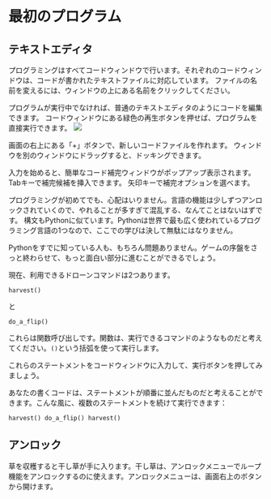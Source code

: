 # 最初のプログラム
## テキストエディタ
プログラミングはすべてコードウィンドウで行います。それぞれのコードウィンドウは、コードが書かれたテキストファイルに対応しています。
ファイルの名前を変えるには、ウィンドウの上にある名前をクリックしてください。

プログラムが実行中でなければ、普通のテキストエディタのようにコードを編集できます。
コードウィンドウにある緑色の再生ボタンを押せば、プログラムを直接実行できます。
![](PlayButton50)

画面の右上にある「+」ボタンで、新しいコードファイルを作れます。
ウィンドウを別のウィンドウにドラッグすると、ドッキングできます。

入力を始めると、簡単なコード補完ウィンドウがポップアップ表示されます。
Tabキーで補完候補を挿入できます。
矢印キーで補完オプションを選べます。

プログラミングが初めてでも、心配はいりません。言語の機能は少しずつアンロックされていくので、やれることが多すぎて混乱する、なんてことはないはずです。
構文もPythonに似ています。Pythonは世界で最も広く使われているプログラミング言語の1つなので、ここでの学びは決して無駄にはなりません。

Pythonをすでに知っている人も、もちろん問題ありません。ゲームの序盤をさっと終わらせて、もっと面白い部分に進むことができるでしょう。

現在、利用できるドローンコマンドは2つあります。

`harvest()`

と

`do_a_flip()`

これらは関数呼び出しです。関数は、実行できるコマンドのようなものだと考えてください。`()`という括弧を使って実行します。

これらのステートメントをコードウィンドウに入力して、実行ボタンを押してみましょう。

あなたの書くコードは、ステートメントが順番に並んだものだと考えることができます。こんな風に、複数のステートメントを続けて実行できます：

`harvest()
do_a_flip()
harvest()`

## アンロック
草を収穫すると干し草が手に入ります。干し草は、アンロックメニューでループ機能をアンロックするのに使えます。アンロックメニューは、画面右上のボタンから開けます。
